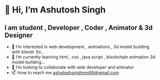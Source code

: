   #                                                               👋 Hi, I’m Ashutosh Singh
  
  ## I am student , Developer , Coder , Animator & 3d Designer
- 👀 I’m interested in web development , animations , 3d model building with blendr 3d...
- 🌱 I’m currently learning html , css , java script , blockchain animation 3d model building...
- 💞️ I’m looking to collaborate with web developer and animator
- 📫 How to reach me ashutoshsinghvns95@gmail.com

<!---
ashutosh2720/ashutosh2720 is a ✨ special ✨ repository because its `README.md` (this file) appears on your GitHub profile.
You can click the Preview link to take a look at your changes.
--->
